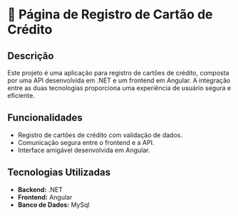 # 📄 Página de Registro de Cartão de Crédito

## Descrição

Este projeto é uma aplicação para registro de cartões de crédito, composta por uma API desenvolvida em .NET e um frontend em Angular. A integração entre as duas tecnologias proporciona uma experiência de usuário segura e eficiente.

## Funcionalidades

- Registro de cartões de crédito com validação de dados.
- Comunicação segura entre o frontend e a API.
- Interface amigável desenvolvida em Angular.

## Tecnologias Utilizadas

- **Backend:** .NET
- **Frontend:** Angular
- **Banco de Dados:** MySql
